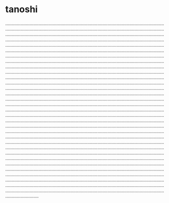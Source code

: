 # tanoshi
..........................................................................................................................................................................................................................................................................................................................................................................................................................................................................................................................................................................................................................................................................................................................................................................................................................................................................................................................................................................................................................................................................................................................................................................................................................................................................................................................................................................................................................................................................................................................................................................................................................................................................................................................................................................................................................................................................................................................................................................................................................................................................................................................................................................................................................................................................................................................................................................................................................................................................................................................................................................................................................................................................................................................................................................................................................................................................................................................................................................................................................................................................................................................................................................................................................................................................................................................................................................................................................................................................................................................................................................................................................................................................................................................................................................................................................................................................................................................................................................................................................................................................................................................................................